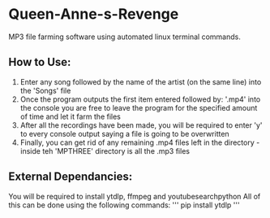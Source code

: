 # Queen-Anne-s-Revenge
MP3 file farming software using automated linux terminal commands.

## How to Use:
1. Enter any song followed by the name of the artist (on the same line) into the 'Songs' file
2. Once the program outputs the first item entered followed by: '.mp4' into the console you are free to leave the program for the specified amount of time and let it farm the files
3. After all the recordings have been made, you will be required to enter 'y' to every console output saying a file is going to be overwritten
4. Finally, you can get rid of any remaining .mp4 files left in the directory - inside teh 'MPTHREE' directory is all the .mp3 files

## External Dependancies:
You will be required to install ytdlp, ffmpeg and youtubesearchpython
All of this can be done using the following commands:
'''
pip install ytdlp
'''
